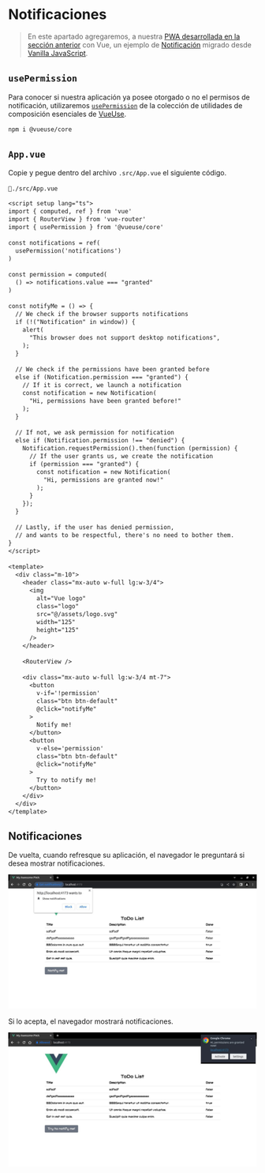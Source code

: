 # Notificaciones

>En este apartado agregaremos, a nuestra [PWA desarrollada en la sección anterior](../pwa-for-vite/create-website.html) con Vue, un ejemplo de [Notificación](https://developer.mozilla.org/en-US/docs/Web/API/Notification) migrado desde [Vanilla JavaScript](https://mdn.github.io/dom-examples/to-do-notifications/).

## `usePermission`

Para conocer si nuestra aplicación ya posee otorgado o no el permisos de notificación, utilizaremos [`usePermission`](https://vueuse.org/core/usePermission/#usepermission) de la colección de utilidades de composición esenciales de [VueUse](https://vueuse.org/).


```sh
npm i @vueuse/core
```

## `App.vue`

Copie y pegue dentro del archivo `.src/App.vue` el siguiente código.

`📃./src/App.vue`
```vue
<script setup lang="ts">
import { computed, ref } from 'vue'
import { RouterView } from 'vue-router'
import { usePermission } from '@vueuse/core'

const notifications = ref(
  usePermission('notifications')
)

const permission = computed(
  () => notifications.value === "granted"
)

const notifyMe = () => {
  // We check if the browser supports notifications
  if (!("Notification" in window)) {
    alert(
      "This browser does not support desktop notifications",
    );
  }

  // We check if the permissions have been granted before
  else if (Notification.permission === "granted") {
    // If it is correct, we launch a notification
    const notification = new Notification(
      "Hi, permissions have been granted before!"
    );
  }

  // If not, we ask permission for notification
  else if (Notification.permission !== "denied") {
    Notification.requestPermission().then(function (permission) {
      // If the user grants us, we create the notification
      if (permission === "granted") {
        const notification = new Notification(
          "Hi, permissions are granted now!"
        );
      }
    });
  }

  // Lastly, if the user has denied permission,
  // and wants to be respectful, there's no need to bother them.
}
</script>

<template>
  <div class="m-10">
    <header class="mx-auto w-full lg:w-3/4">
      <img
        alt="Vue logo"
        class="logo"
        src="@/assets/logo.svg"
        width="125"
        height="125"
      />
    </header>

    <RouterView />

    <div class="mx-auto w-full lg:w-3/4 mt-7">
      <button
        v-if='!permission'
        class="btn btn-default"
        @click="notifyMe"
      >
        Notify me!
      </button>
      <button
        v-else='permission'
        class="btn btn-default"
        @click="notifyMe"
      >
        Try to notify me!
      </button>
    </div>
  </div>
</template>
```

## Notificaciones

De vuelta, cuando refresque su aplicación, el navegador le preguntará si desea mostrar notificaciones.

![example](./img/example-00.jpg)

Si lo acepta, el navegador mostrará notificaciones.

![example](./img/example-01.jpg)

